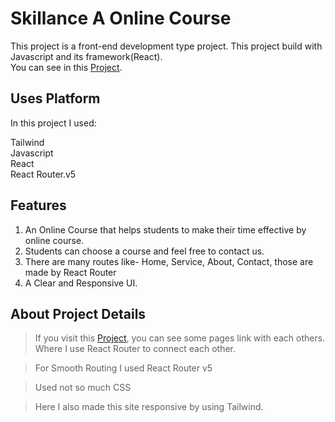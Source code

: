 # Skillance A Online Course

This project is a front-end development type project. This project build with Javascript and its framework(React).\
You can see in this [Project](https://skillance-courses-faiusnahin-035869.netlify.app/).

## Uses Platform

In this project I used:

Tailwind\
Javascript\
React\
React Router.v5

## Features

1. An Online Course that helps students to make their time effective by online course.
2. Students can choose a course and feel free to contact us.
3. There are many routes like- Home, Service, About, Contact, those are made by React Router
4. A Clear and Responsive UI. 

## About Project Details

> If you visit this [Project](https://skillance-courses-faiusnahin-035869.netlify.app/), you can see some pages link with each others.\
Where I use React Router to connect each other.

> For Smooth Routing I used React Router v5

> Used not so much CSS

> Here I also made this site responsive by using Tailwind.
